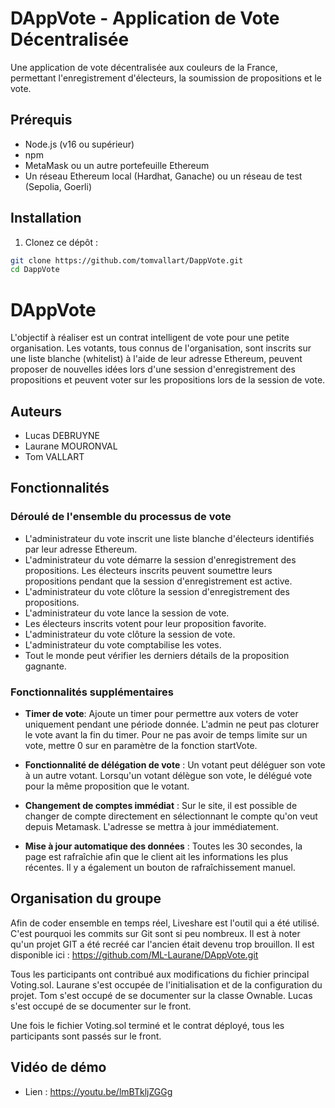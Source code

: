 # DAppVote - Application de Vote Décentralisée

Une application de vote décentralisée aux couleurs de la France, permettant l'enregistrement d'électeurs, la soumission de propositions et le vote.

## Prérequis

- Node.js (v16 ou supérieur)
- npm
- MetaMask ou un autre portefeuille Ethereum
- Un réseau Ethereum local (Hardhat, Ganache) ou un réseau de test (Sepolia, Goerli)

## Installation

1. Clonez ce dépôt :
```bash
git clone https://github.com/tomvallart/DappVote.git
cd DappVote
```

# DAppVote
L'objectif à réaliser est un contrat intelligent de vote pour une petite organisation. Les votants, tous connus de l'organisation, sont inscrits sur une liste blanche (whitelist) à l'aide de leur adresse Ethereum, peuvent proposer de nouvelles idées lors d'une session d'enregistrement des propositions et peuvent voter sur les propositions lors de la session de vote.

## Auteurs
- Lucas DEBRUYNE
- Laurane MOURONVAL
- Tom VALLART

## Fonctionnalités
### Déroulé de l'ensemble du processus de vote
- L'administrateur du vote inscrit une liste blanche d'électeurs identifiés par leur adresse Ethereum.
- L'administrateur du vote démarre la session d'enregistrement des propositions.
Les électeurs inscrits peuvent soumettre leurs propositions pendant que la session d'enregistrement est active.
- L'administrateur du vote clôture la session d'enregistrement des propositions.
- L'administrateur du vote lance la session de vote.
- Les électeurs inscrits votent pour leur proposition favorite.
- L'administrateur du vote clôture la session de vote.
- L'administrateur du vote comptabilise les votes.
- Tout le monde peut vérifier les derniers détails de la proposition gagnante.

### Fonctionnalités supplémentaires
- **Timer de vote**: Ajoute un timer pour permettre aux voters de voter uniquement pendant une période donnée. L'admin ne peut pas cloturer le vote avant la fin du timer. Pour ne pas avoir de temps limite sur un vote, mettre 0 sur en paramètre de la fonction startVote.

- **Fonctionnalité de délégation de vote** : Un votant peut déléguer son vote à un autre votant. Lorsqu'un votant délègue son vote, le délégué vote pour la même proposition que le votant.

- **Changement de comptes immédiat** : Sur le site, il est possible de changer de compte directement en sélectionnant le compte qu'on veut depuis Metamask. L'adresse se mettra à jour immédiatement.

- **Mise à jour automatique des données** : Toutes les 30 secondes, la page est rafraîchie afin que le client ait les informations les plus récentes. Il y a également un bouton de rafraîchissement manuel.
 
## Organisation du groupe
Afin de coder ensemble en temps réel, Liveshare est l'outil qui a été utilisé. C'est pourquoi les commits sur Git sont si peu nombreux. Il est à noter qu'un projet GIT a été recréé car l'ancien était devenu trop brouillon. Il est disponible ici : https://github.com/ML-Laurane/DAppVote.git

Tous les participants ont contribué aux modifications du fichier principal Voting.sol.
Laurane s'est occupée de l'initialisation et de la configuration du projet.
Tom s'est occupé de se documenter sur la classe Ownable.
Lucas s'est occupé de se documenter sur le front.

Une fois le fichier Voting.sol terminé et le contrat déployé, tous les participants sont passés sur le front.

## Vidéo de démo
- Lien : https://youtu.be/lmBTkljZGGg